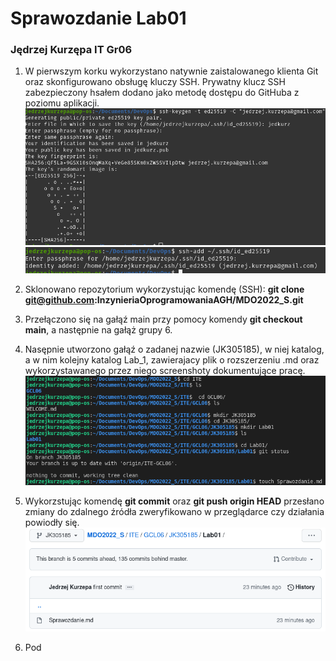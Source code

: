 # Sprawozdanie Lab01
### Jędrzej Kurzępa IT Gr06

1. W pierwszym korku wykorzystano natywnie zaistalowanego klienta Git oraz skonfigurowano obsługę kluczy SSH.
Prywatny klucz SSH zabezpieczony hsałem dodano jako metodę dostępu do GitHuba z poziomu aplikacji.
![1](Screenshot%20from%202022-03-13%2018-47-01.png)
![2](Screenshot%20from%202022-03-13%2019-01-45.png)


1. Sklonowano repozytorium wykorzystując komendę (SSH): 
**git clone git@github.com:InzynieriaOprogramowaniaAGH/MDO2022_S.git**

3. Przełączono się na gałąź main przy pomocy komendy **git checkout main**, a następnie na gałąż grupy 6. 
4. Nasępnie utworzono gałąź o zadanej nazwie (JK305185), w niej katalog, a w nim kolejny katalog Lab_1, zawierajacy plik o rozszerzeniu .md oraz wykorzystawanego przez niego screenshoty dokumentujące pracę. 
   ![3](4.png)

5. Wykorzstując komendę **git commit** oraz **git push origin HEAD** przesłano zmiany do zdalnego źródła zweryfikowano w przeglądarce czy działania powiodły się. ![4](5.png)
6. Pod